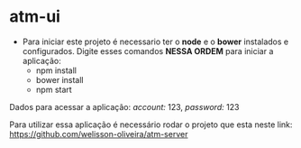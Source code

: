 # atm-ui
- Para iniciar este projeto é necessario ter o **node** e o **bower** instalados e configurados. Digite esses comandos **NESSA ORDEM** para iniciar a aplicação:
	- npm install
	- bower install
	- npm start

Dados para acessar a aplicação: *account:* 123, *password:* 123

Para utilizar essa aplicação é necessário rodar o projeto que esta neste link: https://github.com/welisson-oliveira/atm-server
